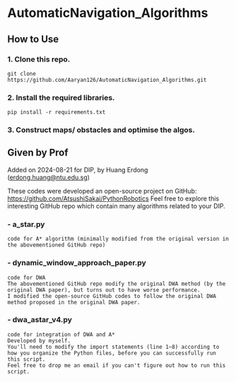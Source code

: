 # AutomaticNavigation_Algorithms

## How to Use

### 1. Clone this repo.
    git clone https://github.com/Aaryan126/AutomaticNavigation_Algorithms.git

### 2. Install the required libraries.
    pip install -r requirements.txt

### 3. Construct maps/ obstacles and optimise the algos.

## Given by Prof

Added on 2024-08-21 for DIP, by Huang Erdong (erdong.huang@ntu.edu.sg)

These codes were developed an open-source project on GitHub: https://github.com/AtsushiSakai/PythonRobotics
Feel free to explore this interesting GitHub repo which contain many algorithms related to your DIP. 

### - a_star.py
    code for A* algorithm (minimally modified from the original version in the abovementioned GitHub repo)
### - dynamic_window_approach_paper.py
    code for DWA
    The abovementioned GitHub repo modify the original DWA method (by the original DWA paper), but turns out to have worse performance.
    I modified the open-source GitHub codes to follow the original DWA method proposed in the original DWA paper.
### - dwa_astar_v4.py
    code for integration of DWA and A*
    Developed by myself. 
    You'll need to modify the import statements (line 1~8) according to how you organize the Python files, before you can successfully run this script. 
    Feel free to drop me an email if you can't figure out how to run this script. 
